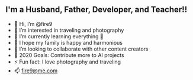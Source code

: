 ## I'm a Husband, Father, Developer, and Teacher!!

- 👋 Hi, I’m @fire9
- 👀 I’m interested in traveling and photography
- 🌱 I’m currently learning everything 🤣
- 💞️ I hope my family is happy and harmonious
- 👯 I’m looking to collaborate with other content creators
- 🥅 2020 Goals: Contribute more to AI projects
- ⚡ Fun fact: I love photography and traveling
- 📫 fire9@me.com
<!---
fire9/fire9 is a ✨ special ✨ repository because its `README.md` (this file) appears on your GitHub profile.
You can click the Preview link to take a look at your changes.
--->


